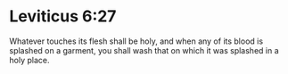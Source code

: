 # Leviticus 6:27

Whatever touches its flesh shall be holy, and when any of its blood is splashed on a garment, you shall wash that on which it was splashed in a holy place.
